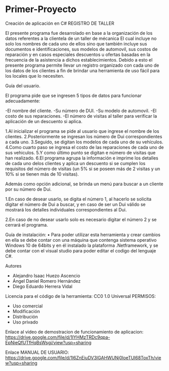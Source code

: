 # Primer-Proyecto
Creación de aplicación en C#
REGISTRO DE TALLER

El presente programa fue desarrolado en base a la organización de los datos referentes a la clientela de un taller de mécanica
El cual incluye no solo los nombres de cada uno de ellos sino que también incluye sus documentos e identificaciones, sus
modelos de automovil, sus costos de reparación y en casos especiales descuentos u ofertas basadas en la frecuencia de la 
asistencia a dichos establecimientos. Debido a esto el presente programa permite llevar un registro organizado con cada uno
de los datos de los clientes a fin de brindar una herramienta de uso fácil para los locales que lo necesiten.

Guía del usuario.

El programa pide que se ingresen 5 tipos de datos para funcionar adecuadamente:

-El nombre del cliente.
-Su número de DUI. 
-Su modelo de automovil.
-El costo de sus reparaciones.
-El número de visitas al taller para verificar la aplicación de un descuento si aplica.

1.Al inicializar el programa se pide al usuario que ingrese el nombre de los clientes.
2.Posteriormente se ingresan los número de Dui correspondientes a cada uno.
3.Seguido, se digitan los modelos de cada uno de su vehículos.
4.Como cuarto paso se ingresa el costo de las reparaciones de cada uno de sus vehiculos.
5.Y como último punto se digitan e número de visitas que han realizado.
6.El programa agrupa la información e imprime los detalles de cada uno delos clientes y 
aplica un descuento si se cumplen los requisitos del número de visitas (un 5% si se poseen 
más de 2 visitas y un 10% si se tienen más de 10 visitas).

Además como opción adicional, se brinda un menú para buscar a un cliente por su número de Dui.

1.En caso de desear usarlo, se digita el número 1, al hacerlo se solicita digitar el número
de Dui a buscar, y en caso de ser un Dui válido se mostrará los detalles individuales 
correspondientes al Dui.

2.En caso de no desear usarlo solo es necesario digitar el número 2 y se cerrará el programa. 


Guía de instalación:
•	 Para poder utilizar esta herramienta y crear cambios en ella se debe contar con una máquina que contenga sistema operativo Windows 10 de 64bits y en él instalado la plataforma .Netframework, y se debe contar con el visual studio para poder editar el codigo del lenguaje C#.

Autores 
-	Alejandro Isaac Huezo Ascencio
-	Ángel Daniel Romero Hernández
-	Diego Eduardo Herrera Vidal

Licencia para el código de la herramienta: CC0 1.0 Universal
PERMISOS:
-	Uso comercial
-	Modificación 
-	Distribución
-	Uso privado

Enlace al video de demostracion de funcionamiento de aplicacion: https://drive.google.com/file/d/1lYHMzTRDc9qpa-EpNieQfUTfHqBsWsgj/view?usp=sharing

Enlace MANUAL DE USUARIO: https://drive.google.com/file/d/1l6ZnEiuDV3IGAHWUNj0loeTUl68ToxTh/view?usp=sharing
